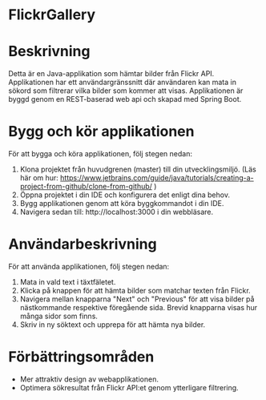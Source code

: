 # FlickrGallery

# Beskrivning 
Detta är en Java-applikation som hämtar bilder från Flickr API. Applikationen har ett användargränssnitt där användaren kan mata in sökord som filtrerar vilka bilder som kommer att visas. Applikationen är byggd genom en REST-baserad web api och skapad med Spring Boot.

# Bygg och kör applikationen
För att bygga och köra applikationen, följ stegen nedan:
1. Klona projektet från huvudgrenen (master) till din utvecklingsmiljö. (Läs här om hur: https://www.jetbrains.com/guide/java/tutorials/creating-a-project-from-github/clone-from-github/ )
2. Öppna projektet i din IDE och konfigurera det enligt dina behov.
3. Bygg applikationen genom att köra byggkommandot i din IDE.
4. Navigera sedan till: http://localhost:3000 i din webbläsare.

# Användarbeskrivning 
För att använda applikationen, följ stegen nedan:
1. Mata in vald text i täxtfäletet.
2. Klicka på knappen för att hämta bilder som matchar texten från Flickr.
3. Navigera mellan knapparna "Next" och "Previous" för att visa bilder på nästkommande respektive föregående sida. Brevid knapparna visas hur många sidor som finns.
4. Skriv in ny söktext och upprepa för att hämta nya bilder.

# Förbättringsområden
- Mer attraktiv design av webapplikationen.
- Optimera sökresultat från Flickr API:et genom ytterligare filtrering.
